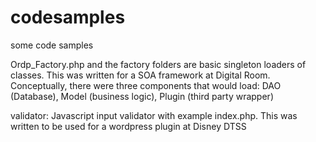 codesamples
===========

some code samples

Ordp_Factory.php and the factory folders are basic singleton loaders of classes. This was written for a SOA framework at
Digital Room. Conceptually, there were three components that would load: DAO (Database), Model (business logic), Plugin (third party wrapper)


validator:
Javascript input validator with example index.php. This was written to be used for a wordpress plugin at Disney DTSS 
